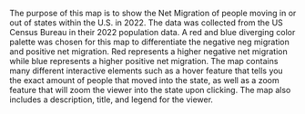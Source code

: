 The purpose of this map is to show the Net Migration of people moving in or out of states within the U.S. in 2022. The data was collected from the US Census Bureau in their 2022 population data. A red and blue diverging color palette was chosen for this map to differentiate the negative neg migration and positive net migration. Red represents a higher negative net migration while blue represents a higher positive net migration. The map contains many different interactive elements such as a hover feature that tells you the exact amount of people that moved into the state, as well as a zoom feature that will zoom the viewer into the state upon clicking. The map also includes a description, title, and legend for the viewer.